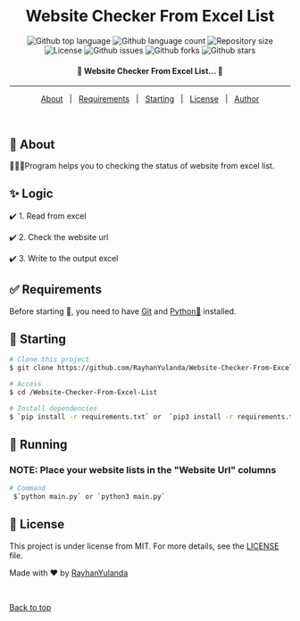 <div align="center" id="top"> 
&#xa0;
</div>

<h1 align="center">Website Checker From Excel List</h1>

<p align="center">
  <img alt="Github top language" src="https://img.shields.io/github/languages/top/RayhanYulanda/Website-Checker-From-Excel-List?color=56BEB8">

  <img alt="Github language count" src="https://img.shields.io/github/languages/count/RayhanYulanda/Website-Checker-From-Excel-List?color=56BEB8">

  <img alt="Repository size" src="https://img.shields.io/github/repo-size/RayhanYulanda/Website-Checker-From-Excel-List?color=56BEB8">

  <img alt="License" src="https://img.shields.io/github/license/RayhanYulanda/Website-Checker-From-Excel-List?color=56BEB8">

  <img alt="Github issues" src="https://img.shields.io/github/issues/RayhanYulanda/Website-Checker-From-Excel-List?color=56BEB8" />

  <img alt="Github forks" src="https://img.shields.io/github/forks/RayhanYulanda/Website-Checker-From-Excel-List?color=56BEB8" />

  <img alt="Github stars" src="https://img.shields.io/github/stars/RayhanYulanda/Website-Checker-From-Excel-List?color=56BEB8" />
</p>

<!-- Status -->

<h4 align="center">
	🚀  Website Checker From Excel List...  🚀
</h4>

<hr>

<p align="center">
  <a href="#dart-about">About</a> &#xa0; | &#xa0; 
  <a href="#white_check_mark-requirements">Requirements</a> &#xa0; | &#xa0;
  <a href="#checkered_flag-starting">Starting</a> &#xa0; | &#xa0;
  <a href="#memo-license">License</a> &#xa0; | &#xa0;
  <a href="https://github.com/RayhanYulanda" target="_blank">Author</a>
</p>

<br>

## :dart: About

🚀🚀🚀Program helps you to checking the status of website from excel list.

## :sparkles: Logic

:heavy_check_mark: 1.
Read from excel

:heavy_check_mark: 2.
Check the website url

:heavy_check_mark: 3.
Write to the output excel

## :white_check_mark: Requirements

Before starting :checkered_flag:, you need to have [Git](https://git-scm.com) and [Python🐍](https://www.python.org) installed.

## :checkered_flag: Starting

```bash
# Clone this project
$ git clone https://github.com/RayhanYulanda/Website-Checker-From-Excel-List

# Access
$ cd /Website-Checker-From-Excel-List

# Install dependencies
$ `pip install -r requirements.txt` or  `pip3 install -r requirements.txt`
```

## :rocket: Running

### NOTE: Place your website lists in the "Website Url" columns

```bash
# Command
 $`python main.py` or `python3 main.py`
```

## :memo: License

This project is under license from MIT. For more details, see the [LICENSE](LICENSE.md) file.

Made with :heart: by <a href="https://github.com/RayhanYulanda" target="_blank">RayhanYulanda</a>

&#xa0;

<a href="#top">Back to top</a>
